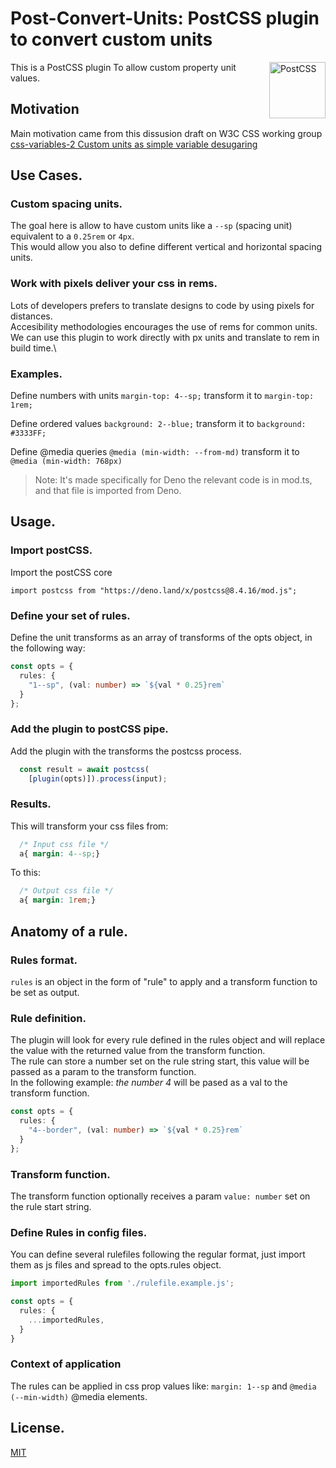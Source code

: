 # Post-Convert-Units: PostCSS plugin to convert custom units

This is a PostCSS plugin 
<img src="https://postcss.github.io/postcss/logo.svg" alt="PostCSS" width="90" height="90" align="right">
To allow custom property unit values. 

## Motivation 
Main motivation came from this dissusion draft on W3C CSS working group 
[css-variables-2 Custom units as simple variable desugaring](https://github.com/w3c/csswg-drafts/issues/7379)

## Use Cases.

### Custom spacing units.
The goal here is allow to have custom units like a `--sp` (spacing unit) equivalent to a `0.25rem` or `4px`.\
This would allow you also to define different vertical and horizontal spacing units.

### Work with pixels deliver your css in rems. 
Lots of developers prefers to translate designs to code by using pixels for distances.\
Accesibility methodologies encourages the use of rems for common units.\
We can use this plugin to work directly with px units and translate to rem in build time.\

### Examples.
Define numbers with units `margin-top: 4--sp;` transform it to `margin-top: 1rem;`

Define ordered values `background: 2--blue;` transform it to `background: #3333FF;`

Define @media queries `@media (min-width: --from-md)` transform it to `@media (min-width: 768px)`



> Note: It's made specifically for Deno the relevant code is in mod.ts, and that file is imported from Deno.

## Usage.

### Import postCSS.

Import the postCSS core

```typesecript
import postcss from "https://deno.land/x/postcss@8.4.16/mod.js";
```

### Define your set of rules.

Define the unit transforms as an array of transforms of the opts object, in the following way:
```typescript
const opts = {
  rules: {
    "1--sp", (val: number) => `${val * 0.25}rem`
  }
};
```

### Add the plugin to postCSS pipe.

Add the plugin with the transforms the postcss process.
```typescript
  const result = await postcss(
    [plugin(opts)]).process(input);
```

### Results.

This will transform your css files from:
```css
  /* Input css file */
  a{ margin: 4--sp;}
```

To this:
```css
  /* Output css file */
  a{ margin: 1rem;}
```


## Anatomy of a rule.
### Rules format.

`rules` is an object in the form of "rule" to apply and a transform function to be set as output.

### Rule definition.

The plugin will look for every rule defined in the rules object and will replace the value with the returned value from the transform function.\
The rule can store a number set on the rule string start, this value will be passed as a param to the transform function.\
In the following example: *the number 4* will be pased as a val to the transform function.

```typescript
const opts = {
  rules: {
    "4--border", (val: number) => `${val * 0.25}rem`
  }
};
```

### Transform function.

The transform function optionally receives a param `value: number` set on the rule start string.

### Define Rules in config files.

You can define several rulefiles following the regular format, just import them as js files and spread to the opts.rules object.
```typescript
import importedRules from './rulefile.example.js';

const opts = {
  rules: {
    ...importedRules,
  }
}
```

### Context of application

The rules can be applied in css prop values like: `margin: 1--sp` and `@media (--min-width)` @media elements.
## License.

[MIT](LICENSE)